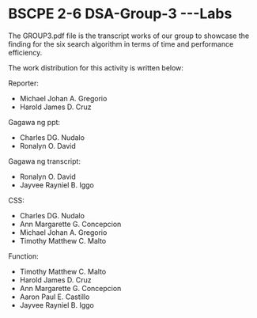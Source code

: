 # BSCPE 2-6 DSA-Group-3 ---Labs

The GROUP3.pdf file is the transcript works of our group to showcase the finding for the six search algorithm in terms of time and performance efficiency.

The work distribution for this activity is written below:

Reporter:
- Michael Johan A. Gregorio
- Harold James D. Cruz

Gagawa ng ppt:
- Charles DG. Nudalo
- Ronalyn O. David

Gagawa ng transcript:
- Ronalyn O. David
- Jayvee Rayniel B. Iggo

CSS:
- Charles DG. Nudalo
- Ann Margarette G. Concepcion
- Michael Johan A. Gregorio
- Timothy Matthew C. Malto

Function:
- Timothy Matthew C. Malto
- Harold James D. Cruz
- Ann Margarette G. Concepcion
- Aaron Paul E. Castillo
- Jayvee Rayniel B. Iggo
